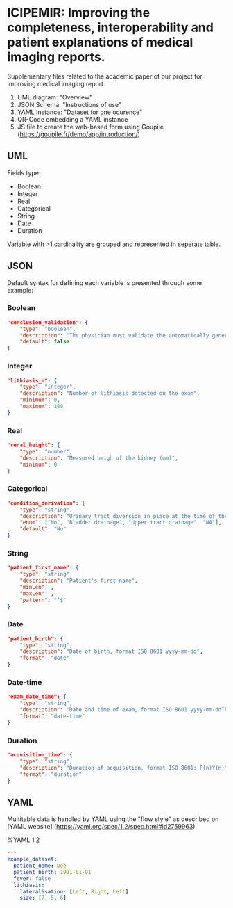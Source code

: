 # ICIPEMIR: Improving the completeness, interoperability and patient explanations of medical imaging reports.

Supplementary files related to the academic paper of our project for improving medical imaging report.

1. UML diagram: "Overview"
2. JSON Schema: "Instructions of use"
3. YAML Instance: "Dataset for one ocurence"
4. QR-Code embedding a YAML instance
5. JS file to create the web-based form using Goupile (https://goupile.fr/demo/app/introduction/)



## UML

Fields type:

  - Boolean
  - Integer
  - Real
  - Categorical
  - String
  - Date
  - Duration

Variable with >1 cardinality are grouped and represented in seperate table.  

## JSON

Default syntax for defining each variable is presented through some example:

### Boolean

```JSON
"conclusion_validation": {
	"type": "boolean",
	"description": "The physician must validate the automatically generated conclusion, after manual modification if required",
	"default": false
}
```

### Integer

```JSON
"lithiasis_n": {
	"type": "integer",
	"description": "Number of lithiasis detected on the exam",
	"minimum": 0,
	"maximum": 100
}
```

### Real
```JSON
"renal_height": {
	"type": "number",
	"description": "Measured heigh of the kidney (mm)",
	"minimum": 0
}
```

### Categorical

```JSON
"condition_derivation": {
	"type": "string",
	"description": "Urinary tract diversion in place at the time of the exam",
	"enum": ["No", "Bladder drainage", "Upper tract drainage", "NA"],
	"default": "No"
}
```    

### String

```JSON
"patient_first_name": {
	"type": "string",
	"description": "Patient's first name",
	"minLen": ,
	"maxLen": ,
	"pattern": "^$"
}
```

### Date

```JSON
"patient_birth": {
	"type": "string",
	"description": "Date of birth, format ISO 8601 yyyy-mm-dd",
	"format": "date"
}
```

### Date-time

```JSON
"exam_date_time": {
	"type": "string",
	"description": "Date and time of exam, format ISO 8601 yyyy-mm-ddThh:mm:ss",
	"format": "date-time"
}
```

### Duration

```JSON
"acquisition_time": {
	"type": "string",
	"description": "Duration of acquisition, format ISO 8601: P(n)Y(n)M(n)DT(n)H(n)M(n)S",
	"format": "duration"
}
```

## YAML

Multitable data is handled by YAML using the "flow style" as described on [YAML website] (https://yaml.org/spec/1.2/spec.html#id2759963)

%YAML 1.2
```YAML
---
example_dataset:
  patient_name: Doe
  patient_birth: 1901-01-01
  fever: false
  lithiasis:
    lateralisation: [Left, Right, Left]
    size: [7, 5, 6]
```
